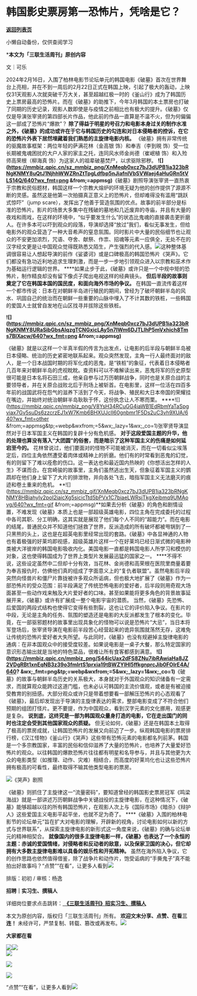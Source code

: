 # 韩国影史票房第一恐怖片，凭啥是它？

[**返回列表页**](/gzh/三联生活周刊)

小懒自动备份，仅供查阅学习

***本文为「三联生活周刊」原创内容**

文｜可乐

2024年2月16日，入围了柏林电影节论坛单元的韩国电影《破墓》首次在世界舞台上亮相，并在不到一周后的2月22日正式在韩国上映，引起了极大的轰动，上映仅31天观影人次就突破千万大关，甚至超越红极一时的《釜山行》成为了韩国历史上票房最高的恐怖片。而在《破墓》的助推下，今年3月韩国的本土票房也打破了同期的历史记录，观影人数即使是与疫情之前相比也有极大的提升。《破墓》仅仅是导演张宰贤的第四部长片作品，他此前的作品一直算是不温不火，但为何偏偏这一部成了恐怖片“爆款”？
**除了得益于明星的号召力和电影本身过关的制作水准之外，《破墓》的成功或许在于它与韩国历史的勾连和对日本侵略者的控诉，在它的恐怖片外表下居然埋藏着我们熟悉的主旋律电影内核。**
《破墓》拥有非常传统的驱魔故事框架：两位年轻的萨满花林（金高银 饰）和奉吉（李到晛 饰）受一位长期被鬼魂困扰的大户人家的家主之托，连同风水师金尚德（崔岷植
饰）和入殓师高荣根（柳海真 饰）为这家人的祖辈破墓焚尸，以求驱除邪秽。
**![](https://mmbiz.qpic.cn/sz_mmbiz_png/XnMeqb0xcz7bJ3dUPB1ia323bRNgKNMY8uQtJ1NjhhWWZRnZtTpgLdfbp5nJiafnlVbSVWaej4aHuGRn5tVLS14Q/640?wx_fmt=png
&from;=appmsg)**《破墓》剧照导演张宰贤一直热衷于宗教和民俗题材，韩国这样一个宗教大熔炉的环境无疑为他的创作提供了源源不断的灵感。虽然这是他第一次拍摄真正意义上的恐怖片，但却难得没有滥用“跳跃式惊吓”（jump
scare），发挥出了他善于营造氛围的优点。故事的前半部分是标准的恐怖片。影片的场景大多集中在残破的墓地和几近废弃的寺庙，并且有大量的夜戏和雨戏，在这样的环境中，“似乎要发生什么”的状态比鬼魂的直接袭击更折磨人。在许多本可以吓到观众的段落，导演却选择“放过”我们，看似无事发生，但给电影外的观众营造了一种大音希声的窒息氛围。同时影片中大量的民俗细节也让观众的不安更加浓烈，咒语、夺舍、献祭、作祟、招魂等元素一应俱全，无处不在的汉字经文更是让中国观众觉得既熟悉又陌生，产生强烈的代入感。![](https://mmbiz.qpic.cn/sz_mmbiz_gif/Zhh2QeYJMNJqsPZeUEBlYaJsrNMSsvsoLeK8lniaupGEeGXibJaOWiczMMqAWqSbyO9YAQLTDumJdUKibKibjmL2w5w/640?wx_fmt=gif&from;=appmsg&tp;=webp&wxfrom;=5&wx;_lazy=1&wx;_co=1)这种整体基调很容易让人想起导演的前作《娑婆诃》或是口碑极高的韩国恐怖片《哭声》。它们都没有急功近利地追求生理刺激，而是一步一步地引领观众进入以宗教和巫术作为基础运行逻辑的世界。
****如果止步于此，《破墓》或许只是一个中规中矩的恐怖片，制作精良却没有留下像贞子爬出电视这样的经典镜头。
**但后半段的故事则奠定了它在韩国本国的国民度，和面向海外市场的争议。**
在韩国一直流传着这样一个都市传说：日本在对朝鲜半岛进行殖民的期间，曾经为了破坏朝鲜半岛的风水、巩固自己的统治而在朝鲜一些重要的山脉中埋入了不计其数的铁桩，一些韩国的爱国人士就曾自发地在山区找寻并拔除这些铁桩。

**![](https://mmbiz.qpic.cn/sz_mmbiz_png/XnMeqb0xcz7bJ3dUPB1ia323bRNgKNMY8URaSibGbsAlqzgTCNGxicLAy5n7IWm6DJTLIhP5mVxhich8Tms7BIXacw/640?wx_fmt=png
&from;=appmsg)**

《破墓》就是以这样一个半真半假的传言为出发点，让电影的后半段与朝鲜半岛被日本侵略、统治的历史紧密地联系起来。观众突然发现，主角一行人最终面对的敌人，是一个日本战国时期的将军化成的恶鬼，是“铁桩”的象征，代表着日本侵略者几百年来对朝鲜半岛的虎视眈眈。查资料可以不难解读出来，恶鬼将军的历史原型很可能是日本名将石田三成，他亲自参与过万历朝鲜战争，同时也是关原合战的主要领导者，并在关原合战败北后于刑场上被斩首。在电影里，这样一位活在四百多年前的战国武将在怨气的滋养下活到了今天，将战争、殖民和大日本帝国的荣耀挂在嘴边，并始终对统治朝鲜半岛耿耿于怀，这份执念让人不寒而栗。
****![](https://mmbiz.qpic.cn/mmbiz_png/V8YsH34RCuGG4iaWB1EdRbmYaTaSpgviax7Gv5suDs6zzcrzEJ1xW7Kmb6BHXUJcII60gnbmr1F5Ds2uC3vh9XUA/640?wx_fmt=other
&from;=appmsg&tp;=webp&wxfrom;=5&wx;_lazy=1&wx;_co=1)张宰贤导演显然对于日本军国主义在韩国的复辟十分有危机感。
**对于这段爱国主题的升华，他的处理也算没有落入“大团圆”的俗套，而是暗示了这种军国主义的伤痛是如何延宕至今的。**
花林曾说过，他们要面对的怪物不可能被消灭，而在一切看似尘埃落定后，四位主角依然遭受着肉体或精神上的折磨。他们有的时常看到恶鬼的幻觉，有的则留下了难以痊愈的伤口。这一表达也和最近国内热映的《你想活出怎样的人生》不谋而合。在宫崎骏的故事里，主角们虽然逃出生天，但象征着军国主义的鹦鹉却在他们身上留下了大片的排泄物，并向各处飞去，暗指军国主义无法磨灭的痕迹和卷土重来的危机。
**![](https://mmbiz.qpic.cn/sz_mmbiz_gif/XnMeqb0xcz7bJ3dUPB1ia323bRNgKNMY8HBiahyIv2poI2iaicXg5sicicTtd5bPVx1C7biaeLWRsjTkgXeibmq9UMAovg/640?wx_fmt=gif
&from;=appmsg)**如果去分析《破墓》的角色和剧情设置，不难发现《破墓》本质上也是一部超级英雄电影，四位主角在完成委托的过程中各司其职、分工明确，这其实就是展现了他们每个人不同的“超能力”。而在电影的结尾，普通民众并不知道他们拯救了世界，反派造成的所有破坏都被甩锅到了一只黑熊的头上，这也是在超英电影里经常出现的套路。《破墓》中各显神通的人物也有着极强的好莱坞即视感，超级英雄片这样一个在好莱坞已经日渐式微的电影种类被大洋彼岸的韩国电影吸收内化。美国电影一直都是韩国电影人所学习和模仿的对象，这也使得韩国成为了世界上类型片发展最迅猛的国家之一。
****不得不说，这些设定虽然中二但却十分有效，当花林、金尚德和高荣根在医院里商量着要为奉吉报仇时，仿佛他们真的组成了字面意义上的“复仇者联盟”。虽然电影后半段突然向怪兽片和僵尸片靠拢被许多观众所诟病，但也极大地扩展了《破墓》作为一部恐怖片的受众范围：前半段满足了传统恐怖电影的爱好者，后半段则用奇观大场面甚至一些动作戏来触及大片爱好者的口味。甚至如果能将更多角色的背景故事延展开来，《破墓》或许有扩展成一整个电影宇宙的潜质。
当然，《破墓》先恐怖、后爱国的两段式结构也使得它变得有些割裂，这也让它的评价陷入争议。在影片的中段，无论是主角的任务、氛围的塑造还是电影的大反派都发生了根本的变化。毕竟，在一部驱邪题材的故事里出现具象化的怪物可以说是恐怖片“大忌”，当日本将军登场后，张宰贤导演在电影前半段苦心经营起来的诡异氛围就荡然无存，这难免让传统的恐怖片爱好者大失所望。与此同时，《破墓》也没有规避掉主旋律电影的通病：在非本国观众中的接受度较差。如果说电影是一桌子大餐，那么特定国家的意识形态输出就是当地的特色菜品，很难让所有食客都感到满意。
**![](https://mmbiz.qpic.cn/mmbiz_png/S44icUax2dFS8ZNu7ibRAwiaHa8JZ2VDgRBt1xnEqNB3z39o3fmIrtS1prxia19tBWZYIHl5ffkgnprcJib0FOlrE4A/640?
&wx;_fmt=png&tp;=webp&wxfrom;=5&wx;_lazy=1&wx;_co=1)**《破墓》的故事与朝鲜半岛历史的关系极大，本身就对于外国观众的知识储备有一定需求，而就算观众能跨过这道门槛，也未必认可韩国的主流价值观，或者是有被迫接受教育的别扭感。大部分观众或许只是带着想要看一部解压恐怖片的心态观看了《破墓》，最后却发现出于导演的主旋律表达的需求，整部电影变成了不符合他们预期的组团打怪片。更不要提，作为中国观众，看到汉字元素的文化挪用，观感更是复杂。
**说到底，这终究是一部为韩国观众量身打造的电影，它在走出国门的同时也注定会受到其他国家观众的质疑。**
但无论如何，《破墓》还是在韩国本土取得了极高的票房成就，让韩国恐怖片的发展又向前迈了一步。纵观韩国电影的票房排行榜，《汉江怪物》《釜山行》《哭声》这些带有恐怖元素的电影都名列前茅。韩国是一个多宗教国家，丰富的民俗和信仰滋养了大量的恐怖片，也培养了大量爱好恐怖片的观众。以往韩国的爆款恐怖片往往都有明星和名导参与，并且与其他更为大众的电影类型（如推理、动作、灾难）相结合，而高度的好莱坞化也让这些恐怖片拥有极高的可看性，最终取得不输其他类型电影的票房。

![](https://mmbiz.qpic.cn/sz_mmbiz_png/Zhh2QeYJMNJqsPZeUEBlYaJsrNMSsvsoXBkjyJV2IwB5bzUYjAhHAwvucicEPYRxx7xVpcHqttibMbrIVkTrIdnQ/640?wx_fmt=other&from;=appmsg&tp;=webp&wxfrom;=5&wx;_lazy=1&wx;_co=1)《哭声》剧照

《破墓》则抓住了主旋律这一“流量密码”，要知道曾经的韩国影史票房冠军《鸣梁海战》就是一部讲述万历朝鲜战争中关键战役的主旋律电影，在这种情况下，《破墓》能够超越以往的所有韩国恐怖片，在观影人次上与《国际市场》《暗杀》《辩护人》这些爱国主义电影平起平坐，也就不足为奇了。
****《破墓》入围的柏林电影节的论坛单元“旨在扩大对电影的理解，开辟新的视角，讨论电影如何以新的方式与世界联系”，从探索主旋律电影的新形式这一角度来说，《破墓》的确与论坛单元的精神相契合。
**就像国内的很多主旋律电影一样，《破墓》也表达了一个永恒的主题：赤诚的爱国情绪，对侵略者和反动者的敌意，以及保家卫国的决心，但它却拥有大多数主旋律电影难以具备的娱乐性和开拓精神。**
虽然在海外陷入争议，它的创作思路也依然值得借鉴，除了战争片和动作片，饱受诟病的“手撕鬼子”真不能拍出好故事吗？“点赞”“在看”，让更多人看到![](https://mmbiz.qpic.cn/mmbiz_gif/c2Sib3Mp7pON9hkSZwdTibRHNZSMPyiapUCHJwlyoZVBC3SfmPmF0VKjkm3NiaToQloHFJ6icyicqZnqgXp6pSQJt5gg/640?wx_fmt=gif&from;=appmsg&wxfrom;=5&wx;_lazy=1&tp;=webp)  
  
  
  
  
  

排版：初初 / 审核：杨逸

  
 **招聘｜实习生、撰稿人**  

详细岗位要求点击跳转：[
**《三联生活周刊》招实习生、撰稿人**](http://mp.weixin.qq.com/s?__biz=MTc5MTU3NTYyMQ==&mid=2651136871&idx=3&sn=f1c0777fe9d31881e5dfca68ebc2937f&chksm=5907324d6e70bb5b3546dfe1c7b31b5fe05664bebbf36356ba9a1a352e0678444cad62875ad4&scene=21#wechat_redirect)

本文为原创内容，版权归「三联生活周刊」所有。 **欢迎文末分享、点赞、在看三连！**
未经许可，严禁复制、转载、篡改或再发布。![](https://mmbiz.qpic.cn/sz_mmbiz_png/Gg7Qtoh7Aic9ZTmAdCc80b4nD7xicgPt863QWU7oNswDx19XrjfTtSl8QwatY2EEZGuNd1WRRiapDZjcDhTnNYmBg/640?wx_fmt=other&wxfrom;=5&wx;_lazy=1&wx;_co=1&retryload;=1&tp;=webp)

 **大家都在看**

  

[![](https://mmbiz.qpic.cn/mmbiz_jpg/c2Sib3Mp7pOPsibCm70QXdSW6w1xWuvBvRNcq2OK9RwfhRwzDL1UJ72cuDfPHyqQdU28pekxBib0peXFiaSKKKOskQ/640?wx_fmt=other&from;=appmsg&wxfrom;=5&wx;_lazy=1&wx;_co=1&tp;=webp)](http://mp.weixin.qq.com/s?__biz=MTc5MTU3NTYyMQ==&mid=2651366286&idx=1&sn=5dc1dfadb078daf5163ce99c06934a74&chksm=590ab2a46e7d3bb2410ffe27d0cd8ccd84922b44c4391965067c90ae129938db6c24a5a23848&scene=21#wechat_redirect)[![](https://mmbiz.qpic.cn/mmbiz_jpg/c2Sib3Mp7pONIz6UXdDoIPicWm09RddouT77Cu3NGZPichcJt2BubpsIzLC28E5ZicQLAhFe9ViaicZyklH8u1dk6Kqw/640?wx_fmt=jpeg&from;=appmsg)](http://mp.weixin.qq.com/s?__biz=MTc5MTU3NTYyMQ==&mid=2651369310&idx=2&sn=1ac22fa2ff32f8970e0b4f2d5d964ecb&chksm=590abe746e7d376259de3a10751d96c6facba4b6d3f345761356eec29a239d5c3fb37283c72d&scene=21#wechat_redirect)  
![](https://mmbiz.qpic.cn/sz_mmbiz_png/Gg7Qtoh7Aic9ZTmAdCc80b4nD7xicgPt86k1kgpU51hWCHjV92ryhVW35PLCvLhxLw9XDhXjgeDyZhHSx5EbRcfg/640?wx_fmt=other&wxfrom;=5&wx;_lazy=1&wx;_co=1&retryload;=1&tp;=webp)  

[![](https://mmbiz.qpic.cn/mmbiz_jpg/c2Sib3Mp7pOPmcR8K9SFPg0JhMVeP47KM6ic1GqXmR72Rkj44rLHumZZ0OThUjCWHuNKicjyvLWqJBUOiaJic1OcdTQ/640?wx_fmt=other&from;=appmsg&wxfrom;=5&wx;_lazy=1&wx;_co=1&tp;=webp)]()

[![](https://mmbiz.qpic.cn/mmbiz_jpg/c2Sib3Mp7pOPRRic6R8dvynVQIgxSP5Y1PMRSGibdkjX8eia7nOBAGicP9lNQAIGDOMiciaDCKsNXYr13Owv2CbpP4H3w/640?wx_fmt=other&wxfrom;=5&wx;_lazy=1&wx;_co=1&tp;=webp)]()

  
  
“点赞”“在看”，让更多人看到![](https://mmbiz.qpic.cn/mmbiz_gif/c2Sib3Mp7pON9hkSZwdTibRHNZSMPyiapUCHJwlyoZVBC3SfmPmF0VKjkm3NiaToQloHFJ6icyicqZnqgXp6pSQJt5gg/640?wx_fmt=gif&from;=appmsg&wxfrom;=5&wx;_lazy=1&tp;=webp)

